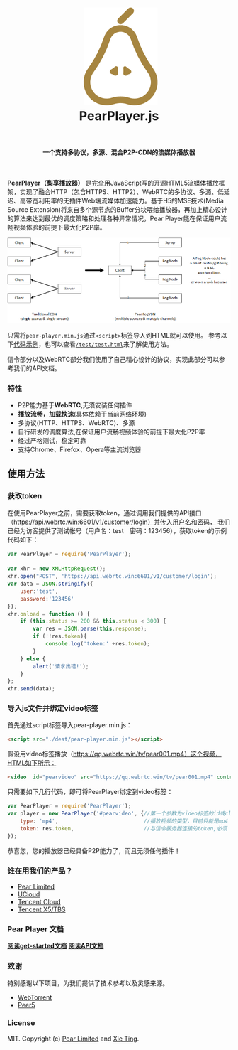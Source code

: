 <h1 align="center">
  <img src="fig/pear.png" height="220"></img>
  <br>
  PearPlayer.js
  <br>
  <br>
</h1>

<h4 align="center">一个支持多协议，多源、混合P2P-CDN的流媒体播放器</h4>
<br>

**PearPlayer（梨享播放器）** 是完全用JavaScript写的开源HTML5流媒体播放框架，实现了融合HTTP（包含HTTPS、HTTP2）、WebRTC的多协议、多源、低延迟、高带宽利用率的无插件Web端流媒体加速能力。基于H5的MSE技术(Media Source Extension)将来自多个源节点的Buffer分块喂给播放器，再加上精心设计的算法来达到最优的调度策略和处理各种异常情况，Pear Player能在保证用户流畅视频体验的前提下最大化P2P率。

![multisources](fig/fogvdn_multisources.png)

只需将`pear-player.min.js`通过`<script>`标签导入到HTML就可以使用。 参考以下[代码示例](#使用)，也可以查看[`/test/test.html`](/test/test.html)来了解使用方法。

信令部分以及WebRTC部分我们使用了自己精心设计的协议，实现此部分可以参考我们的API文档。

### 特性

- P2P能力基于**WebRTC**,无须安装任何插件
- **播放流畅，加载快速**(具体依赖于当前网络环境)
- 多协议(HTTP、HTTPS、WebRTC)、多源
- 自行研发的调度算法,在保证用户流畅视频体验的前提下最大化P2P率
- 经过严格测试，稳定可靠
- 支持Chrome、Firefox、Opera等主流浏览器

## 使用方法

### 获取token
在使用PearPlayer之前，需要获取token，通过调用我们提供的API接口（https://api.webrtc.win:6601/v1/customer/login）并传入用户名和密码，
我们已经为访客提供了测试帐号（用户名：test　密码：123456），获取token的示例代码如下：
```js
var PearPlayer = require('PearPlayer');

var xhr = new XMLHttpRequest();
xhr.open("POST", 'https://api.webrtc.win:6601/v1/customer/login');
var data = JSON.stringify({
    user:'test',
    password:'123456'
});
xhr.onload = function () {
    if (this.status >= 200 && this.status < 300) {
        var res = JSON.parse(this.response);
        if (!!res.token){  
            console.log('token:' +res.token);    
        }
    } else {
        alert('请求出错!');
    }
};
xhr.send(data);
```

### 导入js文件并绑定video标签
首先通过script标签导入pear-player.min.js：
```html
<script src="./dest/pear-player.min.js"></script>
```
假设用video标签播放（https://qq.webrtc.win/tv/pear001.mp4）这个视频，HTML如下所示：
```html
<video  id="pearvideo" src="https://qq.webrtc.win/tv/pear001.mp4" controls>
```
只需要如下几行代码，即可将PearPlayer绑定到video标签：
```js
var PearPlayer = require('PearPlayer');
var player = new PearPlayer('#pearvideo', {//第一个参数为video标签的id或class
    type: 'mp4',                           //播放视频的类型，目前只能是mp4
    token: res.token,                      //与信令服务器连接的token,必须
});
```
恭喜您，您的播放器已经具备P2P能力了，而且无须任何插件！

### 谁在用我们的产品？

+ [Pear Limited](https://pear.hk)
+ [UCloud](https://www.ucloud.cn)
+ [Tencent Cloud](https://qcloud.com)
+ [Tencent X5/TBS](https://x5.tencent.com/tbs/)

### Pear Player 文档
**[阅读get-started文档](docs/get-started.md)**
**[阅读API文档](docs/api.md)**

### 致谢
特别感谢以下项目，为我们提供了技术参考以及灵感来源。

- [WebTorrent](https://github.com/webtorrent/webtorrent)
- [Peer5](https://www.peer5.com/#)

### License

MIT. Copyright (c) [Pear Limited](https://pear.hk) and [Xie Ting](t@pear.hk).
